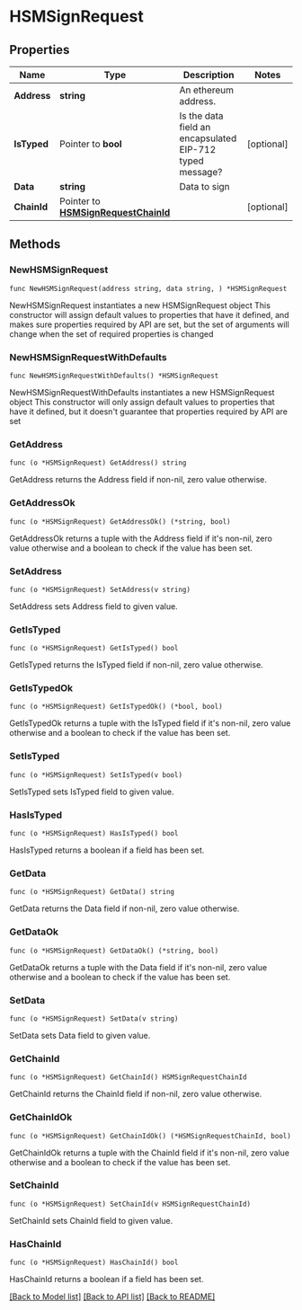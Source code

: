 # HSMSignRequest

## Properties

Name | Type | Description | Notes
------------ | ------------- | ------------- | -------------
**Address** | **string** | An ethereum address. | 
**IsTyped** | Pointer to **bool** | Is the data field an encapsulated EIP-712 typed message? | [optional] 
**Data** | **string** | Data to sign | 
**ChainId** | Pointer to [**HSMSignRequestChainId**](HSMSignRequestChainId.md) |  | [optional] 

## Methods

### NewHSMSignRequest

`func NewHSMSignRequest(address string, data string, ) *HSMSignRequest`

NewHSMSignRequest instantiates a new HSMSignRequest object
This constructor will assign default values to properties that have it defined,
and makes sure properties required by API are set, but the set of arguments
will change when the set of required properties is changed

### NewHSMSignRequestWithDefaults

`func NewHSMSignRequestWithDefaults() *HSMSignRequest`

NewHSMSignRequestWithDefaults instantiates a new HSMSignRequest object
This constructor will only assign default values to properties that have it defined,
but it doesn't guarantee that properties required by API are set

### GetAddress

`func (o *HSMSignRequest) GetAddress() string`

GetAddress returns the Address field if non-nil, zero value otherwise.

### GetAddressOk

`func (o *HSMSignRequest) GetAddressOk() (*string, bool)`

GetAddressOk returns a tuple with the Address field if it's non-nil, zero value otherwise
and a boolean to check if the value has been set.

### SetAddress

`func (o *HSMSignRequest) SetAddress(v string)`

SetAddress sets Address field to given value.


### GetIsTyped

`func (o *HSMSignRequest) GetIsTyped() bool`

GetIsTyped returns the IsTyped field if non-nil, zero value otherwise.

### GetIsTypedOk

`func (o *HSMSignRequest) GetIsTypedOk() (*bool, bool)`

GetIsTypedOk returns a tuple with the IsTyped field if it's non-nil, zero value otherwise
and a boolean to check if the value has been set.

### SetIsTyped

`func (o *HSMSignRequest) SetIsTyped(v bool)`

SetIsTyped sets IsTyped field to given value.

### HasIsTyped

`func (o *HSMSignRequest) HasIsTyped() bool`

HasIsTyped returns a boolean if a field has been set.

### GetData

`func (o *HSMSignRequest) GetData() string`

GetData returns the Data field if non-nil, zero value otherwise.

### GetDataOk

`func (o *HSMSignRequest) GetDataOk() (*string, bool)`

GetDataOk returns a tuple with the Data field if it's non-nil, zero value otherwise
and a boolean to check if the value has been set.

### SetData

`func (o *HSMSignRequest) SetData(v string)`

SetData sets Data field to given value.


### GetChainId

`func (o *HSMSignRequest) GetChainId() HSMSignRequestChainId`

GetChainId returns the ChainId field if non-nil, zero value otherwise.

### GetChainIdOk

`func (o *HSMSignRequest) GetChainIdOk() (*HSMSignRequestChainId, bool)`

GetChainIdOk returns a tuple with the ChainId field if it's non-nil, zero value otherwise
and a boolean to check if the value has been set.

### SetChainId

`func (o *HSMSignRequest) SetChainId(v HSMSignRequestChainId)`

SetChainId sets ChainId field to given value.

### HasChainId

`func (o *HSMSignRequest) HasChainId() bool`

HasChainId returns a boolean if a field has been set.


[[Back to Model list]](../README.md#documentation-for-models) [[Back to API list]](../README.md#documentation-for-api-endpoints) [[Back to README]](../README.md)


